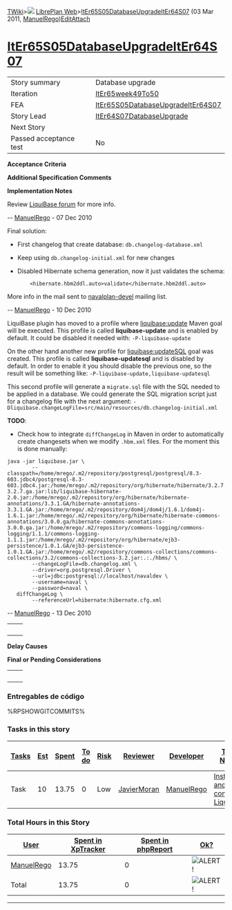 [TWiki](/twiki/Main/WebHome)&gt;![](/twiki/TWiki/TWikiDocGraphics/web-bg-small.gif) [LibrePlan Web](/twiki/LibrePlan/WebHome)&gt;[ItEr65S05DatabaseUpgradeItEr64S07](http://wiki.libreplan-enterprise.com/twiki/LibrePlan/ItEr65S05DatabaseUpgradeItEr64S07 "Topic revision: 7 (03 Mar 2011 - 06:42:58)") (03 Mar 2011, [ManuelRego](/twiki/Main/ManuelRego))[Edit](http://wiki.libreplan-enterprise.com/twiki/bin/edit/LibrePlan/ItEr65S05DatabaseUpgradeItEr64S07?t=1520337888 "Edit this topic text")[Attach](/twiki/bin/attach/LibrePlan/ItEr65S05DatabaseUpgradeItEr64S07 "Attach an image or document to this topic")

 [ItEr65S05DatabaseUpgradeItEr64S07](/twiki/LibrePlan/ItEr65S05DatabaseUpgradeItEr64S07)
====================================================================================================================================================



|                        |                                                                                                  |
|------------------------|--------------------------------------------------------------------------------------------------|
| Story summary          | Database upgrade                                                                                 |
| Iteration              | [ItEr65week49To50](/twiki/LibrePlan/ItEr65week49To50)                                   |
| FEA                    | [ItEr65S05DatabaseUpgradeItEr64S07](/twiki/LibrePlan/ItEr65S05DatabaseUpgradeItEr64S07) |
| Story Lead             | [ItEr64S07DatabaseUpgrade](/twiki/LibrePlan/ItEr64S07DatabaseUpgrade)                   |
| Next Story             |                                                                                                  |
| Passed acceptance test | No                                                                                               |

**Acceptance Criteria**

**Additional Specification Comments**

**Implementation Notes**

Review [LiquiBase forum](http://liquibase.org/forum/index.php?topic=814.0) for more info.

-- [ManuelRego](/twiki/Main/ManuelRego) - 07 Dec 2010

Final solution:

-   First changelog that create database: `db.changelog-database.xml`
-   Keep using `db.changelog-initial.xml` for new changes
-   Disabled Hibernate schema generation, now it just validates the schema:

            <hibernate.hbm2ddl.auto>validate</hibernate.hbm2ddl.auto>

More info in the mail sent to [navalplan-devel](http://sourceforge.net/mailarchive/forum.php?thread_name=20101210104523.6babcede%40erizana&forum_name=navalplan-devel) mailing list.

-- [ManuelRego](/twiki/Main/ManuelRego) - 10 Dec 2010

LiquiBase plugin has moved to a profile where [liquibase:update](http://www.liquibase.org/manual/maven_update) Maven goal will be executed. This profile is called **liquibase-update** and is enabled by default. It could be disabled it needed with: `-P-liquibase-update`

On the other hand another new profile for [liquibase:updateSQL](http://www.liquibase.org/manual/maven_updatesql) goal was created. This profile is called **liquibase-updatesql** and is disabled by default. In order to enable it you should disable the previous one, so the result will be something like: `-P-liquibase-update,liquibase-updatesql`

This second profile will generate a `migrate.sql` file with the SQL needed to be applied in a database. We could generate the SQL migration script just for a changelog file with the next argument: `-Dliquibase.changeLogFile=src/main/resources/db.changelog-initial.xml`

**TODO**:

-   Check how to integrate `diffChangeLog` in Maven in order to automatically create changesets when we modify `.hbm.xml` files. For the moment this is done manually:

<!-- -->

    java -jar liquibase.jar \
            --classpath=/home/mrego/.m2/repository/postgresql/postgresql/8.3-603.jdbc4/postgresql-8.3-603.jdbc4.jar:/home/mrego/.m2/repository/org/hibernate/hibernate/3.2.7.ga/hibernate-3.2.7.ga.jar:lib/liquibase-hibernate-2.0.jar:/home/mrego/.m2/repository/org/hibernate/hibernate-annotations/3.3.1.GA/hibernate-annotations-3.3.1.GA.jar:/home/mrego/.m2/repository/dom4j/dom4j/1.6.1/dom4j-1.6.1.jar:/home/mrego/.m2/repository/org/hibernate/hibernate-commons-annotations/3.0.0.ga/hibernate-commons-annotations-3.0.0.ga.jar:/home/mrego/.m2/repository/commons-logging/commons-logging/1.1.1/commons-logging-1.1.1.jar:/home/mrego/.m2/repository/org/hibernate/ejb3-persistence/1.0.1.GA/ejb3-persistence-1.0.1.GA.jar:/home/mrego/.m2/repository/commons-collections/commons-collections/3.2/commons-collections-3.2.jar:.:./hbms/ \
            --changeLogFile=db.changelog.xml \
            --driver=org.postgresql.Driver \
            --url=jdbc:postgresql://localhost/navaldev \
            --username=naval \
            --password=naval \
       diffChangeLog \
            --referenceUrl=hibernate:hibernate.cfg.xml

-- [ManuelRego](/twiki/Main/ManuelRego) - 13 Dec 2010

|     |     |
|-----|-----|
|     |     |

**Delay Causes**

**Final or Pending Considerations**

|     |     |
|-----|-----|
|     |     |

###  Entregables de código

%RPSHOWGITCOMMITS%

###  Tasks in this story



| [Tasks](http://wiki.libreplan-enterprise.com/twiki/LibrePlan/ItEr65S05DatabaseUpgradeItEr64S07?sortcol=0;table=2;up=0#sorted_table "Sort by this column") | [Est](http://wiki.libreplan-enterprise.com/twiki/LibrePlan/ItEr65S05DatabaseUpgradeItEr64S07?sortcol=1;table=2;up=0#sorted_table "Sort by this column") | [Spent](http://wiki.libreplan-enterprise.com/twiki/LibrePlan/ItEr65S05DatabaseUpgradeItEr64S07?sortcol=2;table=2;up=0#sorted_table "Sort by this column") | [To do](http://wiki.libreplan-enterprise.com/twiki/LibrePlan/ItEr65S05DatabaseUpgradeItEr64S07?sortcol=3;table=2;up=0#sorted_table "Sort by this column") | [Risk](http://wiki.libreplan-enterprise.com/twiki/LibrePlan/ItEr65S05DatabaseUpgradeItEr64S07?sortcol=4;table=2;up=0#sorted_table "Sort by this column") | [Reviewer](http://wiki.libreplan-enterprise.com/twiki/LibrePlan/ItEr65S05DatabaseUpgradeItEr64S07?sortcol=5;table=2;up=0#sorted_table "Sort by this column") | [Developer](http://wiki.libreplan-enterprise.com/twiki/LibrePlan/ItEr65S05DatabaseUpgradeItEr64S07?sortcol=6;table=2;up=0#sorted_table "Sort by this column") | [Task Name](http://wiki.libreplan-enterprise.com/twiki/LibrePlan/ItEr65S05DatabaseUpgradeItEr64S07?sortcol=7;table=2;up=0#sorted_table "Sort by this column") | [Start Date](http://wiki.libreplan-enterprise.com/twiki/LibrePlan/ItEr65S05DatabaseUpgradeItEr64S07?sortcol=8;table=2;up=0#sorted_table "Sort by this column") | [Est End Date](http://wiki.libreplan-enterprise.com/twiki/LibrePlan/ItEr65S05DatabaseUpgradeItEr64S07?sortcol=9;table=2;up=0#sorted_table "Sort by this column") | [End Date](http://wiki.libreplan-enterprise.com/twiki/LibrePlan/ItEr65S05DatabaseUpgradeItEr64S07?sortcol=10;table=2;up=0#sorted_table "Sort by this column") |
|--------------------------------------------------------------------------------------------------------------------------------------------------------------------|------------------------------------------------------------------------------------------------------------------------------------------------------------------|--------------------------------------------------------------------------------------------------------------------------------------------------------------------|--------------------------------------------------------------------------------------------------------------------------------------------------------------------|-------------------------------------------------------------------------------------------------------------------------------------------------------------------|-----------------------------------------------------------------------------------------------------------------------------------------------------------------------|------------------------------------------------------------------------------------------------------------------------------------------------------------------------|------------------------------------------------------------------------------------------------------------------------------------------------------------------------|-------------------------------------------------------------------------------------------------------------------------------------------------------------------------|---------------------------------------------------------------------------------------------------------------------------------------------------------------------------|------------------------------------------------------------------------------------------------------------------------------------------------------------------------|
| Task                                                                                                                                                               | 10                                                                                                                                                               | 13.75                                                                                                                                                              | 0                                                                                                                                                                  | Low                                                                                                                                                               | [JavierMoran](/twiki/Main/JavierMoran)                                                                                                                       | [ManuelRego](/twiki/Main/ManuelRego)                                                                                                                          | [Install and configure Liquibase](/twiki/LibrePlan/AnA04S03DatabaseUpgrade#TasK2)                                                                             |                                                                                                                                                                         |                                                                                                                                                                           |                                                                                                                                                                        |

###  Total Hours in this Story

| [User](http://wiki.libreplan-enterprise.com/twiki/LibrePlan/ItEr65S05DatabaseUpgradeItEr64S07?sortcol=0;table=3;up=0#sorted_table "Sort by this column") | [Spent in XpTracker](http://wiki.libreplan-enterprise.com/twiki/LibrePlan/ItEr65S05DatabaseUpgradeItEr64S07?sortcol=1;table=3;up=0#sorted_table "Sort by this column") | [Spent in phpReport](http://wiki.libreplan-enterprise.com/twiki/LibrePlan/ItEr65S05DatabaseUpgradeItEr64S07?sortcol=2;table=3;up=0#sorted_table "Sort by this column") | [Ok?](http://wiki.libreplan-enterprise.com/twiki/LibrePlan/ItEr65S05DatabaseUpgradeItEr64S07?sortcol=3;table=3;up=0#sorted_table "Sort by this column") |
|-------------------------------------------------------------------------------------------------------------------------------------------------------------------|---------------------------------------------------------------------------------------------------------------------------------------------------------------------------------|---------------------------------------------------------------------------------------------------------------------------------------------------------------------------------|------------------------------------------------------------------------------------------------------------------------------------------------------------------|
| [ManuelRego](/twiki/Main/ManuelRego)                                                                                                                     | 13.75                                                                                                                                                                           | 0                                                                                                                                                                               | ![ALERT!](/twiki/TWiki/TWikiDocGraphics/warning.gif "ALERT!")                                                                                                |
| Total                                                                                                                                                             | 13.75                                                                                                                                                                           | 0                                                                                                                                                                               | ![ALERT!](/twiki/TWiki/TWikiDocGraphics/warning.gif "ALERT!")                                                                                                |

------------------------------------------------------------------------
